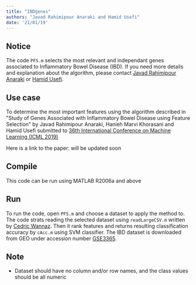 ```yaml
---
title: "IBDgenes"
authors: "Javad Rahimipour Anaraki and Hamid Usefi"
date: '21/01/19'
---
```


## Notice
The code `PFS.m` selects the most relevant and independant genes associated to Inflammatory Bowel Disease (IBD). If you need more details and explanation about the algorithm, please contact [Javad Rahimipour Anaraki](http://www.cs.mun.ca/~jra066/) or [Hamid Usefi](http://www.math.mun.ca/~usefi/). 

## Use case
To determine the most important features using the algorithm described in "Study of Genes Associated with Inflammatory Bowel Disease using Feature Selection" by Javad Rahimipour Anaraki, Hanieh Marvi Khorasani and Hamid Usefi submitted to [36th International Conference on Machine Learning (ICML 2019)](https://icml.cc/Conferences/2019)

Here is a link to the paper: will be updated soon

## Compile
This code can be run using MATLAB R2006a and above

## Run
To run the code, open `PFS.m` and choose a dataset to apply the method to. The code strats reading the selected dataset using `readLargeCSV.m` written by [Cedric Wannaz](https://www.mathworks.com/matlabcentral/profile/authors/1078046-cedric-wannaz). Then it rank features and returns resulting classification accuracy by `cAcc.m` using SVM classifier. The IBD dataset is downloaded from GEO under accession number [GSE3365](https://www.ncbi.nlm.nih.gov/pubmed/16436634).

## Note
 - Dataset should have no column and/or row names, and the class values should be all numeric
